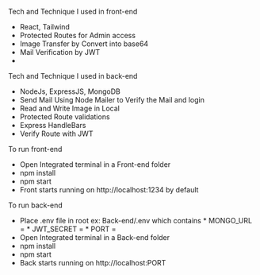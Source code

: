 Tech and Technique I used in front-end

* React, Tailwind
* Protected Routes for Admin access
* Image Transfer by Convert into base64
* Mail Verification by JWT
* 
Tech and Technique I used in back-end

* NodeJs, ExpressJS, MongoDB
* Send Mail Using Node Mailer to Verify the Mail and login
* Read and Write Image in Local
* Protected Route validations
* Express HandleBars
* Verify Route with JWT

To run front-end

* Open Integrated terminal in a Front-end folder
* npm install
* npm start
* Front starts running on http://localhost:1234 by default

To run back-end

* Place .env file in root ex: Back-end/.env which contains * MONGO_URL = * JWT_SECRET = * PORT =
* Open Integrated terminal in a Back-end folder
* npm install
* npm start
* Back starts running on http://localhost:PORT







